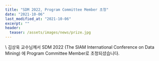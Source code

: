 ```yaml
---
title: "SDM 2022, Program Committee Member 초청"
date: "2021-10-06"
last_modified_at: "2021-10-06"
excerpt: ""
header:
  teaser: /assets/images/news/prize.jpg
---
```

\\
김상욱 교수님께서 SDM 2022 (The SIAM International Conference on Data Mining) 에 Program Committee Member로 초청되셨습니다.